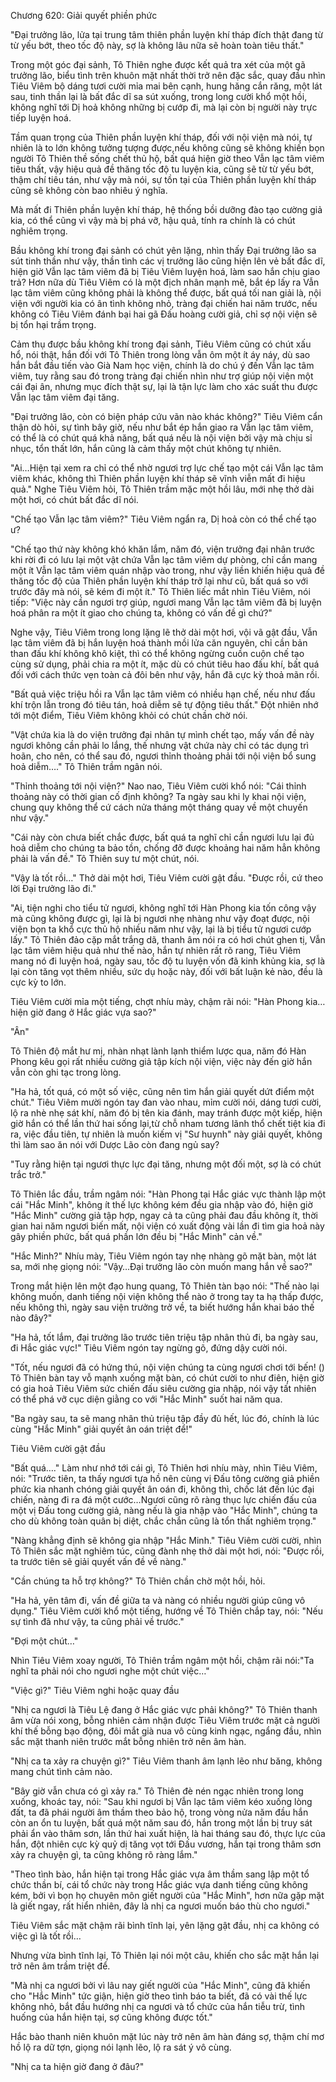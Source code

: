 




Chương 620: Giải quyết phiền phức


"Đại trưởng lão, lửa tại trung tâm thiên phần luyện khí tháp đích thật đang từ từ yếu bớt, theo tốc độ này, sợ là không lâu nữa sẽ hoàn toàn tiêu thất."

Trong một góc đại sảnh, Tô Thiên nghe được kết quả tra xét của một gã trưởng lão, biểu tình trên khuôn mặt nhất thời trở nên đặc sắc, quay đầu nhìn Tiêu Viêm bộ dáng tươi cười mỉa mai bên cạnh, hung hăng cắn răng, một lát sau, tinh thần lại là bất đắc dĩ sa sút xuống, trong long cười khổ một hồi, không nghĩ tới Dị hoả không những bị cướp đi, mà lại còn bị người này trực tiếp luyện hoá.

Tầm quan trọng của Thiên phần luyện khí tháp, đối với nội viện mà nói, tự nhiên là to lớn không tưởng tượng được,nếu không cũng sẽ không khiến bọn người Tô Thiên thề sống chết thủ hộ, bất quá hiện giờ theo Vẫn lạc tâm viêm tiêu thất, vậy hiệu quả đề thăng tốc độ tu luyện kia, cũng sẽ từ từ yếu bớt, thậm chí tiêu tán, như vậy mà nói, sự tồn tại của Thiên phần luyện khí tháp cũng sẽ không còn bao nhiêu ý nghĩa.

Mà mất đi Thiên phần luyện khí tháp, hệ thống bồi dưỡng đào tạo cường giả kia, có thể cũng vì vậy mà bị phá vỡ, hậu quả, tính ra chính là có chút nghiêm trọng.

Bầu không khí trong đại sảnh có chút yên lặng, nhìn thấy Đại trưởng lão sa sút tinh thần như vậy, thần tình các vị trưởng lão cũng hiện lên vẻ bất đắc dĩ, hiện giờ Vẫn lạc tâm viêm đã bị Tiêu Viêm luyện hoá, làm sao hắn chịu giao trả? Hơn nữa dù Tiêu Viêm có là một địch nhân mạnh mẽ, bắt ép lấy ra Vẫn lạc tâm viêm cũng không phải là không thể được, bất quá tối nan giải là, nội viện với người kia có ân tình không nhỏ, tràng đại chiến hai năm trước, nếu không có Tiêu Viêm đánh bại hai gã Đấu hoàng cười giả, chỉ sợ nội viện sẽ bị tổn hại trầm trọng.

Cảm thụ được bầu không khí trong đại sảnh, Tiêu Viêm cũng có chút xấu hổ, nói thật, hắn đối với Tô Thiên trong lòng vẫn ôm một ít áy náy, dù sao hắn bắt đầu tiến vào Già Nam học viện, chính là do chú ý đến Vẫn lạc tâm viêm, tuy rằng sau đó trong tràng đại chiến nhìn như trợ giúp nội viện một cái đại ân, nhưng mục đích thật sự, lại là tận lực làm cho xác suất thu được Vẫn lạc tâm viêm đại tăng.

"Đại trưởng lão, còn có biện pháp cứu vãn nào khác không?" Tiêu Viêm cẩn thận dò hỏi, sự tình bây giờ, nếu như bắt ép hắn giao ra Vẫn lạc tâm viêm, có thể là có chút quá khả năng, bất quá nếu là nội viện bởi vậy mà chịu sỉ nhục, tổn thất lớn, hắn cũng là cảm thấy một chút không tự nhiên.

"Ai…Hiện tại xem ra chỉ có thể nhờ ngươi trợ lực chế tạo một cái Vẫn lạc tâm viêm khác, không thì Thiên phần luyện khí tháp sẽ vĩnh viễn mất đi hiệu quả." Nghe Tiêu Viêm hỏi, Tô Thiên trầm mặc một hồi lâu, mới nhẹ thở dài một hơi, có chút bất đắc dĩ nói.

"Chế tạo Vẫn lạc tâm viêm?" Tiêu Viêm ngẩn ra, Dị hoả còn có thể chế tạo ư?

"Chế tạo thứ này không khó khăn lắm, năm đó, viện trưởng đại nhân trước khi rời đi có lưu lại một vật chứa Vẫn lạc tâm viêm dự phòng, chỉ cần mang một ít Vẫn lạc tâm viêm quán nhập vào trong, như vậy liền khiến hiệu quả đề thăng tốc độ của Thiên phần luyện khí tháp trở lại như cũ, bất quá so với trước đây mà nói, sẽ kém đi một ít." Tô Thiên liếc mắt nhìn Tiêu Viêm, nói tiếp: "Việc này cần ngươi trợ giúp, ngươi mang Vẫn lạc tâm viêm đã bị luyện hoá phân ra một ít giao cho chúng ta, không có vấn đề gì chứ?"

Nghe vậy, Tiêu Viêm trong long lặng lẽ thở dài một hơi, vội vã gật đầu, Vẫn lạc tâm viêm đã bị hắn luyện hoá thành mồi lửa căn nguyên, chỉ cần bản than đấu khí không khô kiệt, thì có thể không ngừng cuồn cuộn chế tạo cùng sử dụng, phải chia ra một ít, mặc dù có chút tiêu hao đấu khí, bất quá đối với cách thức vẹn toàn cả đôi bên như vậy, hắn đã cực kỳ thoả mãn rồi.

"Bất quả việc triệu hồi ra Vẫn lạc tâm viêm có nhiều hạn chế, nếu như đấu khí trộn lẫn trong đó tiêu tán, hoả diễm sẽ tự động tiêu thất." Đột nhiên nhớ tới một điểm, Tiêu Viêm không khỏi có chút chần chờ nói.

"Vật chứa kia là do viện trưởng đại nhân tự mình chết tạo, mấy vấn đề này ngươi không cần phải lo lắng, thế nhưng vật chứa này chỉ có tác dụng trì hoãn, cho nên, có thể sau đó, ngươi thỉnh thoảng phải tới nội viện bổ sung hoả diễm…." Tô Thiên trầm ngân nói.

"Thỉnh thoảng tới nội viện?" Nao nao, Tiêu Viêm cười khổ nói: "Cái thỉnh thoảng này có thời gian cố định không? Ta ngày sau khi ly khai nội viện, chung quy không thể cứ cách nửa tháng một tháng quay về một chuyến như vậy."

"Cái này còn chưa biết chắc được, bất quá ta nghĩ chỉ cần ngươi lưu lại đủ hoả diễm cho chúng ta bảo tồn, chống đỡ được khoảng hai năm hẳn không phải là vấn đề." Tô Thiên suy tư một chút, nói.

"Vậy là tốt rồi…" Thở dài một hơi, Tiêu Viêm cười gật đầu. "Được rồi, cứ theo lời Đại trưởng lão đi."

"Ai, tiện nghi cho tiểu tử ngươi, không nghĩ tới Hàn Phong kia tốn công vậy mà cũng không được gì, lại là bị ngươi nhẹ nhàng như vậy đoạt được, nội viện bọn ta khổ cực thủ hộ nhiều năm như vậy, lại là bị tiểu tử ngươi cướp lấy." Tô Thiên đảo cặp mắt trắng dã, thanh âm nói ra có hơi chút ghen tị, Vẫn lạc tâm viêm hiệu quả như thế nào, hắn tự nhiên rất rõ rang, Tiêu Viêm mang nó đi luyện hoá, ngày sau, tốc độ tu luyện vốn đã kinh khủng kia, sợ là lại còn tăng vọt thêm nhiều, sức dụ hoặc này, đối với bất luận kẻ nào, đều là cực kỳ to lớn.

Tiêu Viêm cười mỉa một tiếng, chợt nhíu mày, chậm rãi nói: "Hàn Phong kia…hiện giờ đang ở Hắc giác vựa sao?"

"Ân"

Tô Thiên độ mắt hư mị, nhàn nhạt lành lạnh thiểm lược qua, năm đó Hàn Phong kêu gọi rất nhiều cường giả tập kích nội viện, việc này đến giờ hắn vẫn còn ghi tạc trong lòng.

"Ha hả, tốt quá, có một số việc, cũng nên tìm hắn giải quyết dứt điểm một chút." Tiêu Viêm mười ngón tay đan vào nhau, mỉm cười nói, dáng tươi cười, lộ ra nhè nhẹ sát khí, năm đó bị tên kia đánh, may tránh được một kiếp, hiện giờ hắn có thể lần thứ hai sống lại,từ chỗ nham tương lãnh thổ chết tiệt kia đi ra, việc đầu tiên, tự nhiên là muốn kiếm vị "Sư huynh" này giải quyết, không thì làm sao ăn nói với Dược Lão còn đang ngủ say?

"Tuy rằng hiện tại ngươi thực lực đại tăng, nhưng một đối một, sợ là có chút trắc trở."

Tô Thiên lắc đầu, trầm ngâm nói: "Hàn Phong tại Hắc giác vực thành lập một cái "Hắc Minh", không ít thế lực không kém đều gia nhập vào đó, hiện giờ "Hắc Minh" cường giả tập hợp, ngay cả ta cũng phải đau đầu không ít, thời gian hai năm ngươi biến mất, nội viện có xuất động vài lần đi tìm gia hoả này gây phiền phức, bất quá phần lớn đều bị "Hắc Minh" cản về."

"Hắc Minh?" Nhíu mày, Tiêu Viêm ngón tay nhẹ nhàng gõ mặt bàn, một lát sa, mới nhẹ giọng nói: "Vậy…Đại trưởng lão còn muốn mang hắn về sao?"

Trong mắt hiện lên một đạo hung quang, Tô Thiên tàn bạo nói: "Thế nào lại không muốn, danh tiếng nội viện không thể nào ở trong tay ta hạ thấp được, nếu không thì, ngày sau viện trưởng trở về, ta biết hướng hắn khai báo thế nào đây?"

"Ha hả, tốt lắm, đại trưởng lão trước tiên triệu tập nhân thủ đi, ba ngày sau, đi Hắc giác vực!" Tiêu Viêm ngón tay ngừng gõ, đứng dậy cười nói.

"Tốt, nếu ngươi đã có hứng thú, nội viện chúng ta cùng ngươi chơi tới bến! () Tô Thiên bàn tay vỗ mạnh xuống mặt bàn, có chút cười to như điên, hiện giờ có gia hoả Tiêu Viêm sức chiến đấu siêu cường gia nhập, nói vậy tất nhiên có thể phá vỡ cục diện giằng co với "Hắc Minh" suốt hai năm qua.

"Ba ngày sau, ta sẽ mang nhân thủ triệu tập đầy đủ hết, lúc đó, chính là lúc cùng "Hắc Minh" giải quyết ân oán triệt để!"

Tiêu Viêm cười gật đầu

"Bất quá…." Làm như nhớ tới cái gì, Tô Thiên hơi nhíu mày, nhìn Tiêu Viêm, nói: "Trước tiên, ta thấy ngươi tựa hồ nên cùng vị Đấu tông cường giả phiền phức kia nhanh chóng giải quyết ân oán đi, không thì, chốc lát đến lúc đại chiến, nàng đi ra đá một cước…Ngươi cũng rõ ràng thục lực chiến đấu của một vị Đấu tong cường giả, nàng nếu là gia nhập vào "Hắc Minh", chúng ta cho dù không toàn quân bị diệt, chắc chắn cũng là tổn thất nghiêm trọng."

"Nàng khẳng định sẽ không gia nhập "Hắc Minh." Tiêu Viêm cười cười, nhìn Tô Thiên sắc mặt nghiêm túc, cũng đành nhẹ thở dài một hơi, nói: "Được rồi, ta trước tiên sẽ giải quyết vấn đề về nàng."

"Cần chúng ta hỗ trợ không?" Tô Thiên chần chờ một hồi, hỏi.

"Ha hả, yên tâm đi, vấn đề giữa ta và nàng có nhiều người giúp cũng vô dụng." Tiêu Viêm cười khổ một tiếng, hướng về Tô Thiên chắp tay, nói: "Nếu sự tình đã như vậy, ta cũng phải về trước."

"Đợi một chút…"

Nhìn Tiêu Viêm xoay người, Tô Thiên trầm ngâm một hồi, chậm rãi nói:"Ta nghĩ ta phải nói cho ngươi nghe một chút việc…"

"Việc gì?" Tiêu Viêm nghi hoặc quay đầu

"Nhị ca ngươi là Tiêu Lệ đang ở Hắc giác vực phải không?" Tô Thiên thanh âm vừa nói xong, bỗng nhiên cảm nhận được Tiêu Viêm trước mặt cả người khí thế bỗng bạo động, đôi mắt già nua vô cùng kinh ngạc, ngẩng đầu, nhìn sắc mặt thanh niên trước mắt bỗng nhiên trở nên âm hàn.

"Nhị ca ta xảy ra chuyện gì?" Tiêu Viêm thanh âm lạnh lẽo như băng, không mang chút tình cảm nào.

"Bây giờ vẫn chưa có gì xảy ra." Tô Thiên đè nén ngạc nhiên trong long xuống, khoác tay, nói: "Sau khi ngươi bị Vẫn lạc tâm viêm kéo xuống lòng đất, ta đã phái người âm thầm theo bảo hộ, trong vòng nửa năm đầu hắn còn an ổn tu luyện, bất quá một năm sau đó, hắn trong một lần bị truy sát phải ẩn vào thâm sơn, lần thứ hai xuất hiện, là hai tháng sau đó, thực lực của hắn, đột nhiên cực kỳ quỷ dị tăng vọt tới Đấu vương, hắn tại trong thâm sơn xảy ra chuyện gì, ta cũng không rõ ràng lắm."

"Theo tình bào, hắn hiện tại trong Hắc giác vựa âm thầm sang lập một tổ chức thần bí, cái tổ chức này trong Hắc giác vựa danh tiếng cũng không kém, bởi vì bọn họ chuyên môn giết người của "Hắc Minh", hơn nữa gặp mặt là giết ngay, rất hiển nhiên, đây là nhị ca ngươi muốn báo thù cho ngươi."

Tiêu Viêm sắc mặt chậm rãi bình tĩnh lại, yên lặng gật đầu, nhị ca không có việc gì là tốt rồi…

Nhưng vừa bình tĩnh lại, Tô Thiên lại nói một câu, khiến cho sắc mặt hắn lại trở nên âm trầm triệt để.

"Mà nhị ca ngươi bởi vì lâu nay giết người của "Hắc Minh", cũng đã khiến cho "Hắc Minh" tức giận, hiện giờ theo tình báo ta biết, đã có vài thế lực không nhỏ, bắt đầu hướng nhị ca ngươi và tổ chức của hắn tiễu trừ, tình huống của hắn hiện tại, sợ cũng không được tốt."

Hắc bào thanh niên khuôn mặt lúc này trở nên âm hàn đáng sợ, thậm chí mơ hồ lộ ra dữ tợn, giọng nói lạnh lẽo, lộ ra sát ý vô cùng.

"Nhị ca ta hiện giờ đang ở đâu?"




